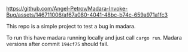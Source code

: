 https://github.com/Angel-Petrov/Madara-Invoke-Bug/assets/146711006/af67a080-4041-48bc-b74c-659a971a1fc3

This repo is a simple project to test a bug in madara.

To run this have madara running locally and just call `cargo run`. Madara versions after commit `194cf75` should fail.
